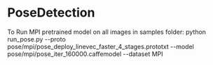# PoseDetection

To Run MPI pretrained model on all images in samples folder:
python run_pose.py --proto pose/mpi/pose_deploy_linevec_faster_4_stages.prototxt  --model pose/mpi/pose_iter_160000.caffemodel --dataset MPI
